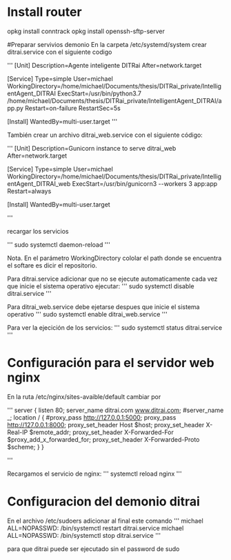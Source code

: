 # Install router 
opkg install conntrack
opkg install openssh-sftp-server

#Preparar servivios demonio
En la carpeta /etc/systemd/system crear ditrai.service con el siguiente codigo

'''
[Unit]
Description=Agente inteligente DITRai
After=network.target

[Service]
Type=simple
User=michael
WorkingDirectory=/home/michael/Documents/thesis/DITRai_private/IntelligentAgent_DITRAI
ExecStart=/usr/bin/python3.7 /home/michael/Documents/thesis/DITRai_private/IntelligentAgent_DITRAI/app.py
Restart=on-failure
RestartSec=5s

[Install]
WantedBy=multi-user.target
'''

También crear un archivo ditrai_web.service con el siguiente código:

'''
[Unit]
Description=Gunicorn instance to serve ditrai_web
After=network.target

[Service]
Type=simple
User=michael
WorkingDirectory=/home/michael/Documents/thesis/DITRai_private/IntelligentAgent_DITRAI_web
ExecStart=/usr/bin/gunicorn3 --workers 3 app:app
Restart=always

[Install]
WantedBy=multi-user.target

'''

recargar los servicios

'''
sudo systemctl daemon-reload
'''

Nota. En el parámetro WorkingDirectory  cololar el path donde se encuentra el softare es dicir el repositorio.

Para ditrai.service adicionar que no se ejecute automaticamente cada vez que inicie el sistema operativo ejecutar:
'''
sudo systemctl disable ditrai.service
'''

Para ditrai_web.service debe ejetarse despues que inicie el sistema operativo
'''
sudo systemctl enable  ditrai_web.service
'''

Para ver la ejecición de los servicios:
'''
sudo systemctl status ditrai.service
'''

# Configuración para el servidor web nginx

En la ruta /etc/nginx/sites-avaible/default cambiar por

'''
server {
    listen 80;
    server_name ditrai.com www.ditrai.com;
    #server_name _;
    location / {
        #proxy_pass http://127.0.0.1:5000;
        proxy_pass http://127.0.0.1:8000;
	proxy_set_header Host $host;
        proxy_set_header X-Real-IP $remote_addr;
        proxy_set_header X-Forwarded-For $proxy_add_x_forwarded_for;
        proxy_set_header X-Forwarded-Proto $scheme;
    }
}

'''

Recargamos el servicio de nginx:
'''
systemctl reload nginx
'''

# Configuracion del  demonio ditrai
En el archivo /etc/sudoers adicionar al final este comando
'''
michael ALL=NOPASSWD: /bin/systemctl restart ditrai.service
michael ALL=NOPASSWD: /bin/systemctl stop ditrai.service
'''

para que ditrai puede ser ejecutado sin  el password de sudo

